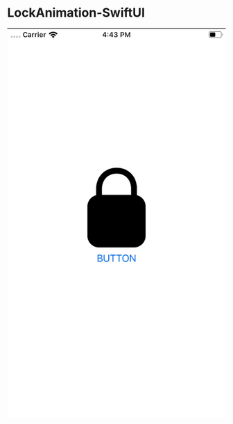 #  LockAnimation-SwiftUI

![gif](https://github.com/aiQG/LockAnimation-SwiftUI/blob/master/0.gif)



